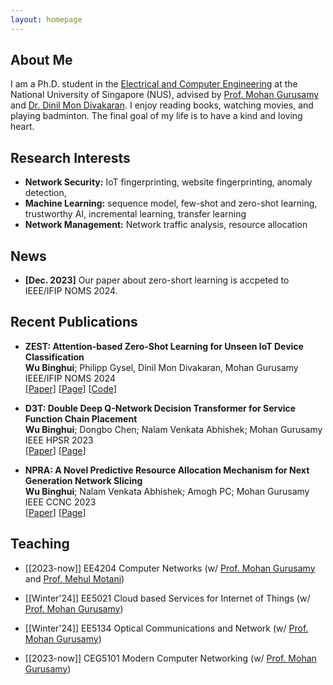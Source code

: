 ```yaml
---
layout: homepage
---
```


## About Me

I am a Ph.D. student in the [Electrical and Computer Engineering](https://cde.nus.edu.sg/ece/) at the National University of Singapore (NUS), advised by [Prof. Mohan Gurusamy](https://cde.nus.edu.sg/ece/staff/mohan-gurusamy/) and [Dr. Dinil Mon Divakaran](https://www.dinil.net/). I enjoy reading books, watching movies, and playing badminton. The final goal of my life is to have a kind and loving heart. 


## Research Interests

- **Network Security:** IoT fingerprinting, website fingerprinting, anomaly detection, 
- **Machine Learning:** sequence model, few-shot and zero-shot learning, trustworthy AI, incremental learning, transfer learning
- **Network Management:** Network traffic analysis, resource allocation

## News

- **[Dec. 2023]** Our paper about zero-short learning is accpeted to IEEE/IFIP NOMS 2024.


## Recent Publications

- **ZEST: Attention-based Zero-Shot Learning for Unseen IoT Device Classification**
  <br>
  **Wu Binghui**; Philipp Gysel, Dinil Mon Divakaran, Mohan Gurusamy
  <br>
  IEEE/IFIP NOMS 2024 
  <br>
  [[Paper](https://drive.google.com/file/d/1yF6F47R_1AhOs3sw8REVj_S2_5bEqUSz/view?usp=sharing)]
  [[Page](https://ieeexplore.ieee.org/abstract/document/10575079)]
  [[Code](https://github.com/Binghui99/ZEST)]



- **D3T: Double Deep Q-Network Decision Transformer for Service Function Chain Placement**
  <br>
  **Wu Binghui**; Dongbo Chen; Nalam Venkata Abhishek; Mohan Gurusamy
  <br>
  IEEE HPSR 2023 
  <br>
  [[Paper](https://drive.google.com/file/d/1nPp_TBMvYnbv_Ms6Vg-HLodOGQWHWRjj/view?usp=sharing)]
  [[Page](https://ieeexplore.ieee.org/abstract/document/10147969)]

- **NPRA: A Novel Predictive Resource Allocation Mechanism for Next Generation Network Slicing**
  <br>
  **Wu Binghui**; Nalam Venkata Abhishek; Amogh PC; Mohan Gurusamy
  <br>
  IEEE CCNC 2023 
  <br>
  [[Paper](https://drive.google.com/file/d/1MdcpmFcZ2j7lDfg23bHDKtgZEfKouFe-/view?usp=sharing)]
  [[Page](https://ieeexplore.ieee.org/abstract/document/10060670)]



## Teaching

- [[2023-now]] EE4204 Computer Networks (w/ [Prof. Mohan Gurusamy](https://cde.nus.edu.sg/ece/staff/mohan-gurusamy/) and [Prof. Mehul Motani](https://cde.nus.edu.sg/ece/staff/mehul-motani/))

- [[Winter'24]] 
EE5021 Cloud based Services for Internet of Things (w/ [Prof. Mohan Gurusamy](https://cde.nus.edu.sg/ece/staff/mohan-gurusamy/))

- [[Winter'24]] EE5134 Optical Communications and Network (w/ [Prof. Mohan Gurusamy](https://cde.nus.edu.sg/ece/staff/mohan-gurusamy/))

- [[2023-now]] 
CEG5101 Modern Computer Networking (w/ [Prof. Mohan Gurusamy](https://cde.nus.edu.sg/ece/staff/mohan-gurusamy/))


